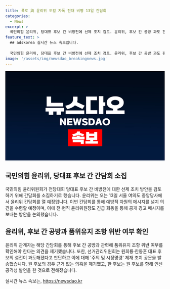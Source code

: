 ```yaml
---
title: 폭로 與 윤리위 도칼 자폭 전대 비명 13일 간담회
categories:
  - News
excerpt: >
  국민의힘 윤리위, 당대표 후보 간 비방전에 선제 조치 검토. 윤리위, 후보 간 공방 과도 판단, 간담회 소집 결정. 전·현직 윤리위원장도 공개 경고 방안 논의. 선관위, 원희룡·한동훈에 주의 및 시정명령 제재 조치 공문 발송. 후보 간 공방 품위유지 조항 위반 여부 확인 필요한 상황.
feature_text: >
  ## adskorea 실시간 뉴스 속보입니다.

  국민의힘 윤리위, 당대표 후보 간 비방전에 선제 조치 검토. 윤리위, 후보 간 공방 과도 판단, 간담회 소집 결정. 전·현직 윤리위원장도 공개 경고 방안 논의. 선관위, 원희룡·한동훈에 주의 및 시정명령 제재 조치 공문 발송. 후보 간 공방 품위유지 조항 위반 여부 확인 필요한 상황.
image: '/assets/img/newsdao_breakingnews.jpg'
---
```


<p><img src="/assets/img/newsdao_breakingnews.jpg" alt="adskorea 속보" /></p>

<h2 data-ke-size="size26">국민의힘 윤리위, 당대표 후보 간 간담회 소집</h2>

<p>국민의힘 윤리위원회가 전당대회 당대표 후보 간 비방전에 대한 선제 조치 방안을 검토하기 위해 간담회를 소집하기로 했습니다. 윤리위는 오는 13일 서울 여의도 중앙당사에서 윤리위 간담회를 열 예정입니다. 이번 간담회를 통해 예방적 차원의 메시지를 낼지 의견을 수렴할 예정이며, 이에 전·현직 윤리위원장도 긴급 회동을 통해 공개 경고 메시지를 보내는 방안을 논의했습니다.</p>

<h2 data-ke-size="size26">윤리위, 후보 간 공방과 품위유지 조항 위반 여부 확인</h2>

<p>윤리위 관계자는 해당 간담회를 통해 후보 간 공방과 관련해 품위유지 조항 위반 여부를 확인해야 한다는 의견을 제기했습니다. 또한, 선거관리위원회는 원희룡·한동훈 대표 후보의 설전이 과도해졌다고 판단하고 이에 대해 '주의 및 시정명령' 제재 조치 공문을 발송했습니다. 원 후보의 경우 근거 없는 의혹을 제기했고, 한 후보는 원 후보를 향해 인신공격성 발언을 한 것으로 전해졌습니다.</p>
실시간 뉴스 속보는, <a href="https://newsdao.kr" rel="dofollow">https://newsdao.kr</a>


